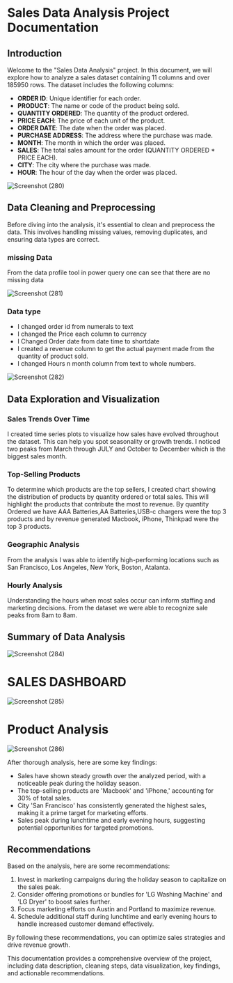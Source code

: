 # Sales Data Analysis Project Documentation

## Introduction

Welcome to the "Sales Data Analysis" project. In this document, we will explore how to analyze a sales dataset containing 11 columns and over 185950 rows. The dataset includes the following columns:

- **ORDER ID**: Unique identifier for each order.
- **PRODUCT**: The name or code of the product being sold.
- **QUANTITY ORDERED**: The quantity of the product ordered.
- **PRICE EACH**: The price of each unit of the product.
- **ORDER DATE**: The date when the order was placed.
- **PURCHASE ADDRESS**: The address where the purchase was made.
- **MONTH**: The month in which the order was placed.
- **SALES**: The total sales amount for the order (QUANTITY ORDERED * PRICE EACH).
- **CITY**: The city where the purchase was made.
- **HOUR**: The hour of the day when the order was placed.

![Screenshot (280)](https://github.com/Junnielexia/MeriSkill-Internship-Project/assets/95970546/8fbb92e2-545a-41a5-94fc-008482534dd9)

## Data Cleaning and Preprocessing
Before diving into the analysis, it's essential to clean and preprocess the data. This involves handling missing values, removing duplicates, and ensuring data types are correct.

### missing Data

From the data profile tool in power query one can see that there are no missing data

![Screenshot (281)](https://github.com/Junnielexia/MeriSkill-Internship-Project/assets/95970546/90a8feb9-b520-4f71-80fd-df02aea09b90)

### Data type
- I changed order id  from numerals to text
- I changed the Price each column to currency
- I Changed Order date from date time to shortdate
- I created a revenue column to get the actual payment made from the quantity of product sold.
- I changed Hours n month column from text to whole numbers.
  

![Screenshot (282)](https://github.com/Junnielexia/MeriSkill-Internship-Project/assets/95970546/8125ea35-ffb2-4529-baa1-9905466a6c06)


## Data Exploration and Visualization

### Sales Trends Over Time

I created time series plots to visualize how sales have evolved throughout the dataset. This can help you spot seasonality or growth trends. I noticed two peaks from March through JULY and October to December which is the biggest sales month.

### Top-Selling Products

To determine which products are the top sellers, I created chart showing the distribution of products by quantity ordered or total sales. This will highlight the products that contribute the most to revenue. By quantity Ordered we have AAA Batteries,AA Batteries,USB-c chargers were the top 3 products and by revenue generated Macbook, iPhone, Thinkpad were the top 3 products.

### Geographic Analysis

From the analysis I was able to identify high-performing locations such as San Francisco, Los Angeles, New York, Boston, Atalanta. 

### Hourly Analysis

Understanding the hours when most sales occur can inform staffing and marketing decisions. From the dataset we were able to recognize sale peaks from 8am to 8am. 

## Summary of Data Analysis

![Screenshot (284)](https://github.com/Junnielexia/MeriSkill-Internship-Project/assets/95970546/a862461b-cb2b-4632-9b71-92348a609052)

# SALES DASHBOARD

![Screenshot (285)](https://github.com/Junnielexia/MeriSkill-Internship-Project/assets/95970546/692673ad-7ec0-4991-9dc0-c364884ffded)

# Product Analysis

![Screenshot (286)](https://github.com/Junnielexia/MeriSkill-Internship-Project/assets/95970546/eeed2516-0995-41b9-b743-f2eec4c55b63)

After thorough analysis, here are some key findings:

- Sales have shown steady growth over the analyzed period, with a noticeable peak during the holiday season.
- The top-selling products are 'Macbook' and 'iPhone,' accounting for 30% of total sales.
- City 'San Francisco' has consistently generated the highest sales, making it a prime target for marketing efforts.
- Sales peak during lunchtime and early evening hours, suggesting potential opportunities for targeted promotions.

## Recommendations

Based on the analysis, here are some recommendations:

1. Invest in marketing campaigns during the holiday season to capitalize on the sales peak.
2. Consider offering promotions or bundles for 'LG Washing Machine' and 'LG Dryer' to boost sales further.
3. Focus marketing efforts on Austin and Portland to maximize revenue.
4. Schedule additional staff during lunchtime and early evening hours to handle increased customer demand effectively.

By following these recommendations, you can optimize sales strategies and drive revenue growth.

This documentation provides a comprehensive overview of the project, including data description, cleaning steps, data visualization, key findings, and actionable recommendations.

